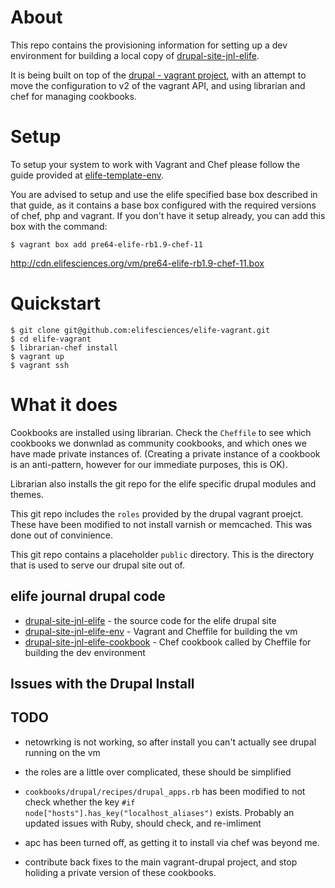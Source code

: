 
# About

This repo contains the provisioning information for setting up a dev environment for building a local copy of [drupal-site-jnl-elife](https://github.com/elifesciences/drupal-site-jnl-elife).

It is being built on top of the [drupal - vagrant project](https://drupal.org/project/vagrant), with an attempt to move the configuration to v2 of the vagrant API, and using librarian and chef for managing cookbooks.


# Setup

To setup your system to work with Vagrant and Chef please follow the guide provided at [elife-template-env](https://github.com/elifesciences/elife-template-env).

You are advised to setup and use the elife specified base box described in that guide, as it contains a base box configured with the required versions of chef, php and vagrant. If you don't have it setup already, you can add this box with the command:

	$ vagrant box add pre64-elife-rb1.9-chef-11
http://cdn.elifesciences.org/vm/pre64-elife-rb1.9-chef-11.box

# Quickstart

	$ git clone git@github.com:elifesciences/elife-vagrant.git
	$ cd elife-vagrant
	$ librarian-chef install
	$ vagrant up
	$ vagrant ssh

# What it does

Cookbooks are installed using librarian. Check the `Cheffile` to see which cookbooks we donwnlad as community cookbooks, and which ones we have made private instances of. (Creating a private instance of a cookbook is an anti-pattern, however for our immediate purposes, this is OK).

Librarian also installs the git repo for the elife specific drupal modules and themes. 

This git repo includes the `roles` provided by the drupal vagrant proejct. These have been modified to not install varnish or memcached. This was done out of convinience. 

This git repo contains a placeholder `public` directory. This is the directory that is used to serve our drupal site out of.


## elife journal drupal code

- [drupal-site-jnl-elife][eldcode] - the source code for the elife drupal site
- [drupal-site-jnl-elife-env][eldprovision] - Vagrant and Cheffile for building the vm
- [drupal-site-jnl-elife-cookbook][eldcook] - Chef cookbook called by Cheffile for building the dev environment

[eldcode]: https://github.com/elifesciences/drupal-site-jnl-elife
[eldprovision]: https://github.com/elifesciences/drupal-site-jnl-elife-env
[eldcook]: https://github.com/elifesciences/drupal-site-jnl-elife-cookbook

## Issues with the Drupal Install

## TODO

- netowrking is not working, so after install you can't actually see drupal running on the vm

- the roles are a little over complicated, these should be simplified

- `cookbooks/drupal/recipes/drupal_apps.rb` has been modified to not check whether the key `#if node["hosts"].has_key("localhost_aliases")` exists. Probably an updated issues with Ruby, should check, and re-imliment

- apc has been turned off, as getting it to install via chef was beyond me.

- contribute back fixes to the main vagrant-drupal project, and stop holiding a private version of these cookbooks. 

